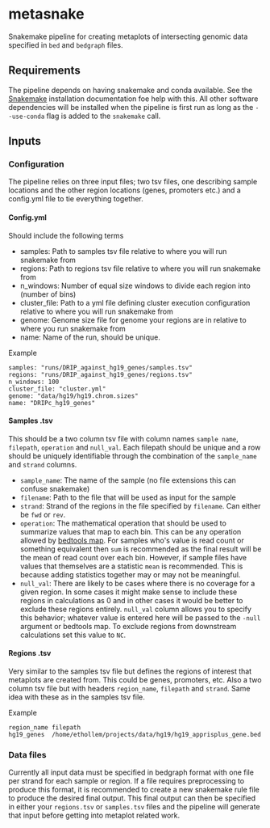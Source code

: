 # metasnake

Snakemake pipeline for creating metaplots of intersecting genomic data
specified in `bed` and `bedgraph` files. 

## Requirements 

The pipeline depends on having snakemake and conda available. See the
[Snakemake](https://snakemake.readthedocs.io/en/stable/getting_started/installation.html)
installation documentation foe help with this. All other software dependencies
will be installed when the pipeline is first run as long as the `--use-conda`
flag is added to the `snakemake` call.

## Inputs

### Configuration

The pipeline relies on three input files; two tsv files, one describing
sample locations and the other region locations (genes, promoters etc.) and a config.yml file to tie everything together.


#### Config.yml

Should include the following terms

- samples: Path to samples tsv file relative to where you will run snakemake from
- regions: Path to regions tsv file relative to where you will run snakemake from
- n_windows: Number of equal size windows to divide each region into (number of bins)
- cluster_file: Path to a yml file defining cluster execution configuration relative to where you will run snakemake from
- genome: Genome size file for genome your regions are in relative to where you run snakemake from
- name: Name of the run, should be unique.

Example

```
samples: "runs/DRIP_against_hg19_genes/samples.tsv"
regions: "runs/DRIP_against_hg19_genes/regions.tsv"
n_windows: 100
cluster_file: "cluster.yml"
genome: "data/hg19/hg19.chrom.sizes"
name: "DRIPc_hg19_genes"
```

#### Samples .tsv

This should be a two column tsv file with column names `sample name`,
`filepath`, `operation` and `null_val`. Each filepath should be unique and a row should be uniquely identifiable through the combination of the
`sample_name` and `strand` columns. 

- `sample_name`: The name of the sample (no file extensions
this can confuse snakemake)
- `filename`: Path to the file that will be used as input for the sample
- `strand`: Strand of the regions in the file specified by `filename`. Can either be `fwd` or `rev`. 
- `operation`: The mathematical operation that should be used to summarize
    values that map to each bin. This can be any operation allowed by
    [bedtools map](https://bedtools.readthedocs.io/en/latest/content/tools/map.html). For samples who's value is read count or something equivalent then `sum` is recommended as the final result will be the mean of read count over each bin. However, if sample files have
    values that themselves are a statistic `mean` is recommended. This is because adding statistics together may or may not be meaningful.
- `null_val`: There are likely to be cases where there is no coverage for a given region. In some cases it might make sense to include these regions in calculations as 0 and in other cases it would be better to exclude these regions entirely. `null_val` column allows you to specify this behavior; whatever value is entered here will be passed to the `-null` argument or bedtools map. To exclude regions from downstream calculations set this value to `NC`.


#### Regions .tsv

Very similar to the samples tsv file but defines the regions of interest
that metaplots are created from. This could be genes, promoters, etc.
Also a two column tsv file but with headers `region_name`, `filepath` and `strand`. Same idea with these as in the samples tsv file.

Example

```
region_name	filepath
hg19_genes	/home/ethollem/projects/data/hg19/hg19_apprisplus_gene.bed
```

### Data files

Currently all input data must be specified in bedgraph format with
one file per strand for each sample or region. If a file requires
preprocessing to produce this format, it is recommended to create a new
snakemake rule file to produce the desired final output. This final output
can then be specified in either your `regions.tsv` or `samples.tsv` files
and the pipeline will generate that input before getting into metaplot related work.



